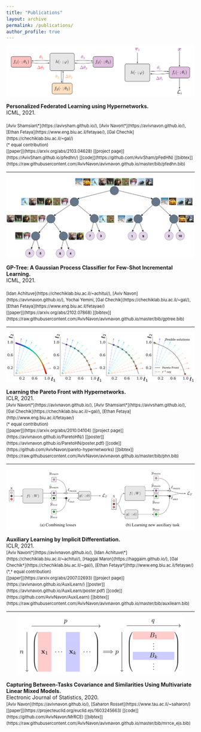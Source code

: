 ```yaml
---
title: "Publications"
layout: archive
permalink: /publications/
author_profile: true
---
```



<p align="center">
  <img src="/assets/publications/pfedhn/pfedhn.png" width="550" />
</p>
<b>Personalized Federated Learning using Hypernetworks.</b>
<br>ICML, 2021.<br>
<br>
<span style="font-size:.8em;">
[Aviv Shamsian<a>\*</a>](https://avivsham.github.io/), 
[Aviv Navon<a>\*</a>](https://avivnavon.github.io/),
[Ethan Fetaya](https://www.eng.biu.ac.il/fetayae/),
[Gal Chechik](https://chechiklab.biu.ac.il/~gal/)
<br>(* equal contribution)
<br>
[[paper]](https://arxiv.org/abs/2103.04628) 
[[project page]](https://AvivSham.github.io/pfedhn/)
[[code]](https://github.com/AvivSham/pFedHN)
[[bibtex]](https://raw.githubusercontent.com/AvivNavon/avivnavon.github.io/master/bib/pfedhn.bib)
</span>

---
<p align="center">
  <img src="/assets/publications/gptree/tree.png" width="550" />
</p>
<b>GP-Tree: A Gaussian Process Classifier for Few-Shot Incremental Learning.</b>
<br>ICML, 2021.<br>
<br>
<span style="font-size:.8em;">
[Idan Achituve](https://chechiklab.biu.ac.il/~achitui/), 
[Aviv Navon](https://avivnavon.github.io/),
Yochai Yemini,
[Gal Chechik](https://chechiklab.biu.ac.il/~gal/),
[Ethan Fetaya](https://www.eng.biu.ac.il/fetayae/)
<br>
[[paper]](https://arxiv.org/abs/2102.07868)
[[bibtex]](https://raw.githubusercontent.com/AvivNavon/avivnavon.github.io/master/bib/gptree.bib)
</span>

---
<p align="center">
  <img src="/assets/publication-img/toy_pareto_front_many_rays.png" width="550" />
</p>
<b>Learning the Pareto Front with Hypernetworks.</b>
<br>ICLR, 2021.<br>
<span style="font-size:.8em;">
[Aviv Navon<a>\*</a>](https://avivnavon.github.io/), 
[Aviv Shamsian<a>\*</a>](https://avivsham.github.io/),
[Gal Chechik](https://chechiklab.biu.ac.il/~gal/),
[Ethan Fetaya](http://www.eng.biu.ac.il/fetayae/)
<br>(* equal contribution)
<br>
[[paper]](https://arxiv.org/abs/2010.04104)
[[project page]](https://avivnavon.github.io/ParetoHN/)
[[poster]](https://avivnavon.github.io/ParetoHN/poster.pdf)
[[code]](https://github.com/AvivNavon/pareto-hypernetworks)
[[bibtex]](https://raw.githubusercontent.com/AvivNavon/avivnavon.github.io/master/bib/phn.bib)
</span>

---
<p align="center">
  <img src="/assets/publication-img/framework.png" width="550" />
</p>
<b>Auxiliary Learning by Implicit Differentiation.</b>
<br>ICLR, 2021.<br>
<span style="font-size:.8em;">
[Aviv Navon<a>\*</a>](https://avivnavon.github.io/), 
[Idan Achituve<a>\*</a>](https://chechiklab.biu.ac.il/~achitui/),
[Haggai Maron](https://haggaim.github.io/),
[Gal Chechik†](https://chechiklab.biu.ac.il/~gal/),
[Ethan Fetaya†](http://www.eng.biu.ac.il/fetayae/)
<br>(*,† equal contribution)
<br>
[[paper]](https://arxiv.org/abs/2007.02693) 
[[project page]](https://avivnavon.github.io/AuxiLearn/)
[[poster]](https://avivnavon.github.io/AuxiLearn/poster.pdf)
[[code]](https://github.com/AvivNavon/AuxiLearn)
[[bibtex]](https://raw.githubusercontent.com/AvivNavon/avivnavon.github.io/master/bib/auxilearn.bib)
</span>

---
<p align="center">
	<img src="/assets/publication-img/mrrce-group.png" width="450" /> 
</p>
<b>Capturing Between-Tasks Covariance and Similarities Using Multivariate Linear Mixed Models.</b>
<br>Electronic Journal of Statistics, 2020.<br>
<span style="font-size:.8em;">
[Aviv Navon](https://avivnavon.github.io/), 
[Saharon Rosset](https://www.tau.ac.il/~saharon/)
<br>
[[paper]](https://projecteuclid.org/euclid.ejs/1603245663) 
[[code]](https://github.com/AvivNavon/MrRCE)
[[bibtex]](https://raw.githubusercontent.com/AvivNavon/avivnavon.github.io/master/bib/mrrce_ejs.bib)
</span>